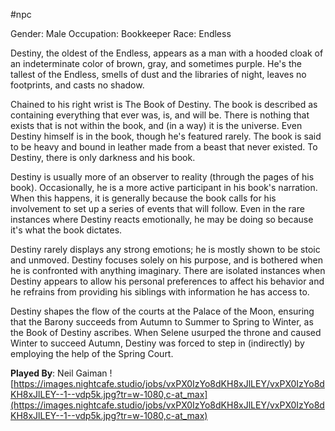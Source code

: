 #npc 

Gender: Male
Occupation: Bookkeeper
Race: Endless

Destiny, the oldest of the Endless, appears as a man with a hooded cloak of an indeterminate color of brown, gray, and sometimes purple. He's the tallest of the Endless, smells of dust and the libraries of night, leaves no footprints, and casts no shadow.

Chained to his right wrist is The Book of Destiny. The book is described as containing everything that ever was, is, and will be. There is nothing that exists that is not within the book, and (in a way) it is the universe. Even Destiny himself is in the book, though he's featured rarely. The book is said to be heavy and bound in leather made from a beast that never existed. To Destiny, there is only darkness and his book.

Destiny is usually more of an observer to reality (through the pages of his book). Occasionally, he is a more active participant in his book's narration. When this happens, it is generally because the book calls for his involvement to set up a series of events that will follow. Even in the rare instances where Destiny reacts emotionally, he may be doing so because it's what the book dictates.

Destiny rarely displays any strong emotions; he is mostly shown to be stoic and unmoved. Destiny focuses solely on his purpose, and is bothered when he is confronted with anything imaginary. There are isolated instances when Destiny appears to allow his personal preferences to affect his behavior and he refrains from providing his siblings with information he has access to.

Destiny shapes the flow of the courts at the Palace of the Moon, ensuring that the Barony succeeds from Autumn to Summer to Spring to Winter, as the Book of Destiny ascribes. When Selene usurped the throne and caused Winter to succeed Autumn, Destiny was forced to step in (indirectly) by employing the help of the Spring Court.

**Played By**: Neil Gaiman
![https://images.nightcafe.studio/jobs/vxPX0IzYo8dKH8xJlLEY/vxPX0IzYo8dKH8xJlLEY--1--vdp5k.jpg?tr=w-1080,c-at_max](https://images.nightcafe.studio/jobs/vxPX0IzYo8dKH8xJlLEY/vxPX0IzYo8dKH8xJlLEY--1--vdp5k.jpg?tr=w-1080,c-at_max)